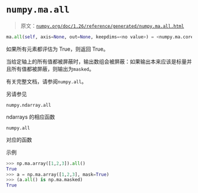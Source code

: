 # `numpy.ma.all`

> 原文：[`numpy.org/doc/1.26/reference/generated/numpy.ma.all.html`](https://numpy.org/doc/1.26/reference/generated/numpy.ma.all.html)

```py
ma.all(self, axis=None, out=None, keepdims=<no value>) = <numpy.ma.core._frommethod object>
```

如果所有元素都评估为 True，则返回 True。

当给定轴上的所有值都被屏蔽时，输出数组会被屏蔽：如果输出本来应该是标量并且所有值都被屏蔽，则输出为`masked`。

有关完整文档，请参阅`numpy.all`。

另请参见

`numpy.ndarray.all`

ndarrays 的相应函数

`numpy.all`

对应的函数

示例

```py
>>> np.ma.array([1,2,3]).all()
True
>>> a = np.ma.array([1,2,3], mask=True)
>>> (a.all() is np.ma.masked)
True 
```

